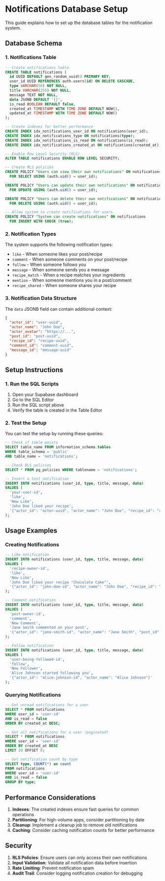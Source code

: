 # Notifications Database Setup

This guide explains how to set up the database tables for the notification system.

## Database Schema

### 1. Notifications Table

```sql
-- Create notifications table
CREATE TABLE notifications (
  id UUID DEFAULT gen_random_uuid() PRIMARY KEY,
  user_id UUID REFERENCES auth.users(id) ON DELETE CASCADE,
  type VARCHAR(50) NOT NULL,
  title VARCHAR(255) NOT NULL,
  message TEXT NOT NULL,
  data JSONB DEFAULT '{}',
  is_read BOOLEAN DEFAULT false,
  created_at TIMESTAMP WITH TIME ZONE DEFAULT NOW(),
  updated_at TIMESTAMP WITH TIME ZONE DEFAULT NOW()
);

-- Create indexes for better performance
CREATE INDEX idx_notifications_user_id ON notifications(user_id);
CREATE INDEX idx_notifications_type ON notifications(type);
CREATE INDEX idx_notifications_is_read ON notifications(is_read);
CREATE INDEX idx_notifications_created_at ON notifications(created_at);

-- Enable Row Level Security (RLS)
ALTER TABLE notifications ENABLE ROW LEVEL SECURITY;

-- Create RLS policies
CREATE POLICY "Users can view their own notifications" ON notifications
  FOR SELECT USING (auth.uid() = user_id);

CREATE POLICY "Users can update their own notifications" ON notifications
  FOR UPDATE USING (auth.uid() = user_id);

CREATE POLICY "Users can delete their own notifications" ON notifications
  FOR DELETE USING (auth.uid() = user_id);

-- Allow system to create notifications for users
CREATE POLICY "System can create notifications" ON notifications
  FOR INSERT WITH CHECK (true);
```

### 2. Notification Types

The system supports the following notification types:

- `like` - When someone likes your post/recipe
- `comment` - When someone comments on your post/recipe
- `follow` - When someone follows you
- `message` - When someone sends you a message
- `recipe_match` - When a recipe matches your ingredients
- `mention` - When someone mentions you in a post/comment
- `recipe_shared` - When someone shares your recipe

### 3. Notification Data Structure

The `data` JSONB field can contain additional context:

```json
{
  "actor_id": "user-uuid",
  "actor_name": "John Doe",
  "actor_avatar": "https://...",
  "post_id": "post-uuid",
  "recipe_id": "recipe-uuid",
  "comment_id": "comment-uuid",
  "message_id": "message-uuid"
}
```

## Setup Instructions

### 1. Run the SQL Scripts

1. Open your Supabase dashboard
2. Go to the SQL Editor
3. Run the SQL script above
4. Verify the table is created in the Table Editor

### 2. Test the Setup

You can test the setup by running these queries:

```sql
-- Check if table exists
SELECT table_name FROM information_schema.tables 
WHERE table_schema = 'public' 
AND table_name = 'notifications';

-- Check RLS policies
SELECT * FROM pg_policies WHERE tablename = 'notifications';

-- Insert a test notification
INSERT INTO notifications (user_id, type, title, message, data)
VALUES (
  'your-user-id',
  'like',
  'New Like',
  'John Doe liked your recipe',
  '{"actor_id": "actor-uuid", "actor_name": "John Doe", "recipe_id": "recipe-uuid"}'
);
```

## Usage Examples

### Creating Notifications

```sql
-- Like notification
INSERT INTO notifications (user_id, type, title, message, data)
VALUES (
  'recipe-owner-id',
  'like',
  'New Like',
  'John Doe liked your recipe "Chocolate Cake"',
  '{"actor_id": "john-doe-id", "actor_name": "John Doe", "recipe_id": "recipe-id"}'
);

-- Comment notification
INSERT INTO notifications (user_id, type, title, message, data)
VALUES (
  'post-owner-id',
  'comment',
  'New Comment',
  'Jane Smith commented on your post',
  '{"actor_id": "jane-smith-id", "actor_name": "Jane Smith", "post_id": "post-id", "comment_id": "comment-id"}'
);

-- Follow notification
INSERT INTO notifications (user_id, type, title, message, data)
VALUES (
  'user-being-followed-id',
  'follow',
  'New Follower',
  'Alice Johnson started following you',
  '{"actor_id": "alice-johnson-id", "actor_name": "Alice Johnson"}'
);
```

### Querying Notifications

```sql
-- Get unread notifications for a user
SELECT * FROM notifications 
WHERE user_id = 'user-id' 
AND is_read = false 
ORDER BY created_at DESC;

-- Get all notifications for a user (paginated)
SELECT * FROM notifications 
WHERE user_id = 'user-id' 
ORDER BY created_at DESC 
LIMIT 20 OFFSET 0;

-- Get notification count by type
SELECT type, COUNT(*) as count 
FROM notifications 
WHERE user_id = 'user-id' 
AND is_read = false 
GROUP BY type;
```

## Performance Considerations

1. **Indexes**: The created indexes ensure fast queries for common operations
2. **Partitioning**: For high-volume apps, consider partitioning by date
3. **Cleanup**: Implement a cleanup job to remove old notifications
4. **Caching**: Consider caching notification counts for better performance

## Security

1. **RLS Policies**: Ensure users can only access their own notifications
2. **Input Validation**: Validate all notification data before insertion
3. **Rate Limiting**: Prevent notification spam
4. **Audit Trail**: Consider logging notification creation for debugging 